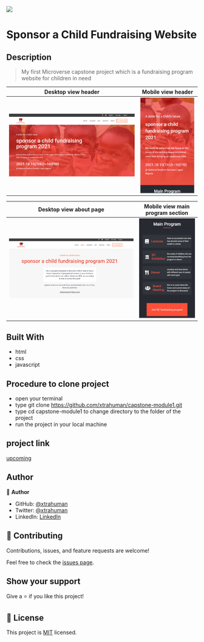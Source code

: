 ![](https://img.shields.io/badge/Microverse-blueviolet)

# Sponsor a Child Fundraising Website

## Description
> My first Microverse capstone project which is a fundraising program website for children in need


Desktop view header                        |  Mobile view header
:-----------------------------------------:|:---------------------------------------:
![](./public/desktop-head.PNG)             |  ![](./public/mobile-head.PNG)

Desktop view about page                    |  Mobile view main program section
:-----------------------------------------:|:---------------------------------------:
![](./public/about-page-desktop.PNG)       |  ![](./public/main-program.PNG)



## Built With

- html
- css
- javascript

## Procedure to clone project
- open your terminal
- type git clone https://github.com/xtrahuman/capstone-module1.git
- type cd capstone-module1 to change directory to the folder of the project
- run the project in your local machine

## project link

[upcoming]()

## Author

👤 **Author**

- GitHub: [@xtrahuman](https://github.com/xtrahuman)
- Twitter: [@xtrahuman](https://twitter.com/xtrahuman)
- LinkedIn: [LinkedIn](https://linkedin.com/in/tochukwu-okpara-449528197)


## 🤝 Contributing

Contributions, issues, and feature requests are welcome!

Feel free to check the [issues page](../../issues/).

## Show your support

Give a ⭐️ if you like this project!


## 📝 License

This project is [MIT](./MIT.md) licensed.

